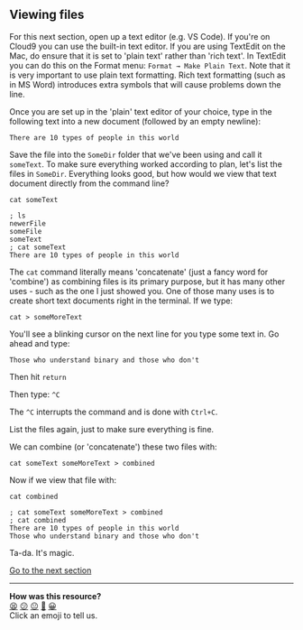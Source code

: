 ## Viewing files
For this next section, open up a text editor (e.g. VS Code). If you're on Cloud9 you can use the built-in text editor. If you are using TextEdit on the Mac, do ensure that it is set to 'plain text' rather than 'rich text'. In TextEdit you can do this on the Format menu: `Format → Make Plain Text`. Note that it is very important to use plain text formatting. Rich text formatting (such as in MS Word) introduces extra symbols that will cause problems down the line.

Once you are set up in the 'plain' text editor of your choice, type in the following text into a new document (followed by an empty newline):

```text
There are 10 types of people in this world
```

Save the file into the `SomeDir` folder that we've been using and call it `someText`. To make sure everything worked according to plan, let's list the files in `SomeDir`. Everything looks good, but how would we view that text document directly from the command line?

`cat someText`

```shell
; ls
newerFile
someFile
someText
; cat someText
There are 10 types of people in this world

```

The `cat` command literally means 'concatenate' (just a fancy word for 'combine') as combining files is its primary purpose, but it has many other uses - such as the one I just showed you.
One of those many uses is to create short text documents right in the terminal. If we type:

`cat > someMoreText`

You'll see a blinking cursor on the next line for you type some text in. Go ahead and type:

```text
Those who understand binary and those who don't
```

Then hit `return`

Then type: `^C`

The `^C` interrupts the command and is done with `Ctrl+C`.

List the files again, just to make sure everything is fine.

We can combine (or 'concatenate') these two files with:

`cat someText someMoreText > combined`

Now if we view that file with:

`cat combined`

```shell
; cat someText someMoreText > combined
; cat combined
There are 10 types of people in this world
Those who understand binary and those who don't

```

Ta-da. It's magic.

[Go to the next section](./12_viewing_large_files.ed.md)


<!-- BEGIN GENERATED SECTION DO NOT EDIT -->

---

**How was this resource?**  
[😫](https://airtable.com/shrUJ3t7KLMqVRFKR?prefill_Repository=course&prefill_File=foundations/command_line/11_viewing_files.md&prefill_Sentiment=😫) [😕](https://airtable.com/shrUJ3t7KLMqVRFKR?prefill_Repository=course&prefill_File=foundations/command_line/11_viewing_files.md&prefill_Sentiment=😕) [😐](https://airtable.com/shrUJ3t7KLMqVRFKR?prefill_Repository=course&prefill_File=foundations/command_line/11_viewing_files.md&prefill_Sentiment=😐) [🙂](https://airtable.com/shrUJ3t7KLMqVRFKR?prefill_Repository=course&prefill_File=foundations/command_line/11_viewing_files.md&prefill_Sentiment=🙂) [😀](https://airtable.com/shrUJ3t7KLMqVRFKR?prefill_Repository=course&prefill_File=foundations/command_line/11_viewing_files.md&prefill_Sentiment=😀)  
Click an emoji to tell us.

<!-- END GENERATED SECTION DO NOT EDIT -->
